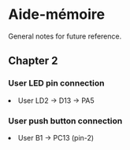 <h1> Aide-mémoire </h1>
General notes for future reference.
<h2> Chapter 2 </h2>

<h3> User LED pin connection </h3>
<li> User LD2 -> D13 -> PA5

<h3> User push button connection </h3>
<li> User B1 -> PC13 (pin-2)
